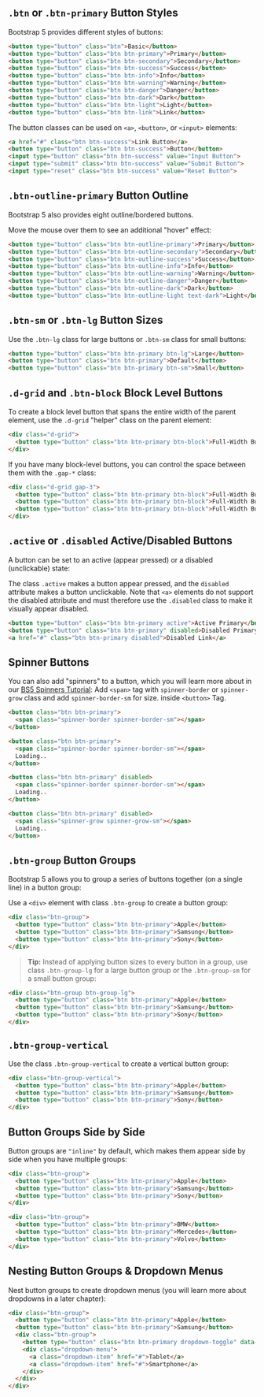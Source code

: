 ## `.btn` or `.btn-primary` Button Styles

Bootstrap 5 provides different styles of buttons:
```html
<button type="button" class="btn">Basic</button>  
<button type="button" class="btn btn-primary">Primary</button>  
<button type="button" class="btn btn-secondary">Secondary</button>  
<button type="button" class="btn btn-success">Success</button>  
<button type="button" class="btn btn-info">Info</button>  
<button type="button" class="btn btn-warning">Warning</button>  
<button type="button" class="btn btn-danger">Danger</button>  
<button type="button" class="btn btn-dark">Dark</button>  
<button type="button" class="btn btn-light">Light</button>  
<button type="button" class="btn btn-link">Link</button>
```

The button classes can be used on `<a>`, `<button>`, or `<input>` elements:
```html
<a href="#" class="btn btn-success">Link Button</a>  
<button type="button" class="btn btn-success">Button</button>  
<input type="button" class="btn btn-success" value="Input Button">  
<input type="submit" class="btn btn-success" value="Submit Button">  
<input type="reset" class="btn btn-success" value="Reset Button">
```

## `.btn-outline-primary` Button Outline

Bootstrap 5 also provides eight outline/bordered buttons.

Move the mouse over them to see an additional "hover" effect:

```html
<button type="button" class="btn btn-outline-primary">Primary</button>  
<button type="button" class="btn btn-outline-secondary">Secondary</button>  
<button type="button" class="btn btn-outline-success">Success</button>  
<button type="button" class="btn btn-outline-info">Info</button>  
<button type="button" class="btn btn-outline-warning">Warning</button>  
<button type="button" class="btn btn-outline-danger">Danger</button>  
<button type="button" class="btn btn-outline-dark">Dark</button>  
<button type="button" class="btn btn-outline-light text-dark">Light</button>  
```

## `.btn-sm` or `.btn-lg` Button Sizes

Use the `.btn-lg` class for large buttons or `.btn-sm` class for small buttons:

```html
<button type="button" class="btn btn-primary btn-lg">Large</button>  
<button type="button" class="btn btn-primary">Default</button>  
<button type="button" class="btn btn-primary btn-sm">Small</button>  
```

## `.d-grid` and `.btn-block` Block Level Buttons

To create a block level button that spans the entire width of the parent element, use the `.d-grid` "helper" class on the parent element:

```html
<div class="d-grid">  
  <button type="button" class="btn btn-primary btn-block">Full-Width Button</button>
</div>
```

If you have many block-level buttons, you can control the space between them with the `.gap-*` class:

```html
<div class="d-grid gap-3">
  <button type="button" class="btn btn-primary btn-block">Full-Width Button</button>
  <button type="button" class="btn btn-primary btn-block">Full-Width Button</button>
  <button type="button" class="btn btn-primary btn-block">Full-Width Button</button>
</div>
```

## `.active` or `.disabled` Active/Disabled Buttons

A button can be set to an active (appear pressed) or a disabled (unclickable) state:

The class `.active` makes a button appear pressed, and the `disabled` attribute makes a button unclickable. Note that `<a>` elements do not support the disabled attribute and must therefore use the `.disabled` class to make it visually appear disabled.
```html
<button type="button" class="btn btn-primary active">Active Primary</button>
<button type="button" class="btn btn-primary" disabled>Disabled Primary</button>
<a href="#" class="btn btn-primary disabled">Disabled Link</a>
```

## Spinner Buttons

You can also add "spinners" to a button, which you will learn more about in our [BS5 Spinners Tutorial]():
Add `<span>` tag with `spinner-border` or `spinner-grow` class and add `spinner-border-sm` for size. inside `<button>` Tag.

```html
<button class="btn btn-primary">
  <span class="spinner-border spinner-border-sm"></span>
</button>

<button class="btn btn-primary">
  <span class="spinner-border spinner-border-sm"></span>
  Loading..
</button>

<button class="btn btn-primary" disabled>
  <span class="spinner-border spinner-border-sm"></span>
  Loading..
</button>

<button class="btn btn-primary" disabled>
  <span class="spinner-grow spinner-grow-sm"></span>
  Loading..
</button>
```


## `.btn-group` Button Groups

Bootstrap 5 allows you to group a series of buttons together (on a single line) in a button group:

Use a `<div>` element with class `.btn-group` to create a button group:
```html
<div class="btn-group">  
  <button type="button" class="btn btn-primary">Apple</button>
  <button type="button" class="btn btn-primary">Samsung</button>
  <button type="button" class="btn btn-primary">Sony</button>
</div>
```

> **Tip:** Instead of applying button sizes to every button in a group, use class `.btn-group-lg` for a large button group or the `.btn-group-sm` for a small button group:

```html
<div class="btn-group btn-group-lg">  
  <button type="button" class="btn btn-primary">Apple</button>  
  <button type="button" class="btn btn-primary">Samsung</button>  
  <button type="button" class="btn btn-primary">Sony</button>  
</div>
```

## `.btn-group-vertical`

Use the class `.btn-group-vertical` to create a vertical button group:
```html
<div class="btn-group-vertical">  
  <button type="button" class="btn btn-primary">Apple</button>
  <button type="button" class="btn btn-primary">Samsung</button>
  <button type="button" class="btn btn-primary">Sony</button>
</div>
```

## Button Groups Side by Side

Button groups are `"inline"` by default, which makes them appear side by side when you have multiple groups:
```html
<div class="btn-group">
  <button type="button" class="btn btn-primary">Apple</button>
  <button type="button" class="btn btn-primary">Samsung</button>
  <button type="button" class="btn btn-primary">Sony</button>
</div>

<div class="btn-group">
  <button type="button" class="btn btn-primary">BMW</button>
  <button type="button" class="btn btn-primary">Mercedes</button>
  <button type="button" class="btn btn-primary">Volvo</button>
</div>
```

## Nesting Button Groups & Dropdown Menus

Nest button groups to create dropdown menus (you will learn more about dropdowns in a later chapter):
```html
<div class="btn-group">
  <button type="button" class="btn btn-primary">Apple</button>
  <button type="button" class="btn btn-primary">Samsung</button>
  <div class="btn-group">
    <button type="button" class="btn btn-primary dropdown-toggle" data-bs-toggle="dropdown">Sony</button>
    <div class="dropdown-menu">
      <a class="dropdown-item" href="#">Tablet</a>
      <a class="dropdown-item" href="#">Smartphone</a>
    </div>
  </div>
</div>
```